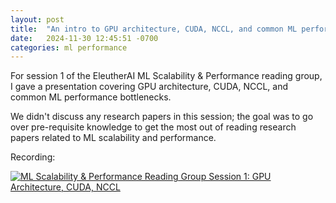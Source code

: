 ```yaml
---
layout: post
title:  "An intro to GPU architecture, CUDA, NCCL, and common ML performance bottlenecks"
date:   2024-11-30 12:45:51 -0700
categories: ml performance
---
```


For session 1 of the EleutherAI ML Scalability & Performance reading group, I gave a presentation covering GPU architecture, CUDA, NCCL, and common ML performance bottlenecks.

We didn't discuss any research papers in this session; the goal was to go over pre-requisite knowledge to get the most out of reading research papers related to ML scalability and performance.

Recording:

[![ML Scalability & Performance Reading Group Session 1: GPU Architecture, CUDA, NCCL](https://img.youtube.com/vi/Cp7g1Ll4v0M/maxresdefault.jpg)](https://www.youtube.com/watch?v=Cp7g1Ll4v0M)
